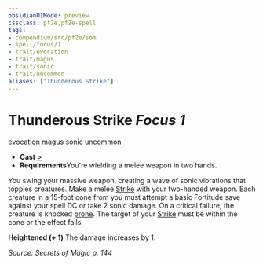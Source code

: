 ```yaml
---
obsidianUIMode: preview
cssclass: pf2e,pf2e-spell
tags:
- compendium/src/pf2e/som
- spell/focus/1
- trait/evocation
- trait/magus
- trait/sonic
- trait/uncommon
aliases: ["Thunderous Strike"]
---
```

# Thunderous Strike *Focus 1*   
[evocation](rules/traits/evocation.md)  [magus](rules/traits/magus-som.md)  [sonic](rules/traits/sonic.md)  [uncommon](rules/traits/uncommon.md)  

- **Cast** [>](rules/core-rulebook/chapter-9-playing-the-game.md#Actions "Single Action") 
- **Requirements**You're wielding a melee weapon in two hands.

You swing your massive weapon, creating a wave of sonic vibrations that topples creatures. Make a melee [Strike](rules/actions/strike.md) with your two-handed weapon. Each creature in a 15-foot cone from you must attempt a basic Fortitude save against your spell DC or take 2 sonic damage. On a critical failure, the creature is knocked [prone](rules/conditions.md#Prone). The target of your [Strike](rules/actions/strike.md) must be within the cone or the effect fails.

**Heightened (+ 1)** The damage increases by 1.

*Source: Secrets of Magic p. 144*